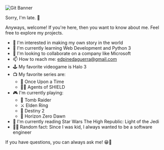 ![Git Banner](https://user-images.githubusercontent.com/37886408/174928842-22b98e5f-f7fd-44be-ab29-aa4cd5c60adb.png)

Sorry, I'm late. 👋

Anyways, welcome! If you're here, then you want to know about me. Feel free to explore my projects.   
- 👀 I'm interested in making my own story in the world
- 🌱 I'm currently learning Web Development and Python 3
- 🧐 I'm looking to collaborate on a company like Microsoft
- 📫 How to reach me: edpinedaguerra@gmail.com
- 🕹 My favorite videogame is Halo 3
- 📺 My favorite series are:
  - 📕 Once Upon a Time
  - 🕵️‍♂️ Agents of SHIELD
- 🎮 I'm currently playing: 
  - 🗻 Tomb Raider
  - ⚔ Elden Ring
  - 🚀 Destiny 2
  - 🏹 Horizon Zero Dawn
- 📖 I'm currently reading Star Wars The High Republic: Light of the Jedi
- 👨‍💻 Random fact: Since I was kid, I always wanted to be a software engineer

If you have questions, you can always ask me! 😁💬
<!---
NeoMty/NeoMty is a ✨ special ✨ repository because its `README.md` (this file) appears on your GitHub profile.
You can click the Preview link to take a look at your changes.
--->
